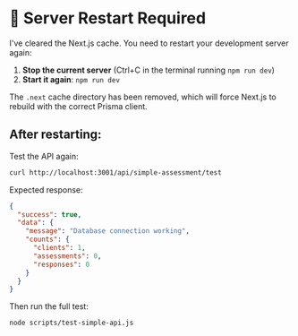 # 🔄 Server Restart Required

I've cleared the Next.js cache. You need to restart your development server again:

1. **Stop the current server** (Ctrl+C in the terminal running `npm run dev`)
2. **Start it again**: `npm run dev`

The `.next` cache directory has been removed, which will force Next.js to rebuild with the correct Prisma client.

## After restarting:

Test the API again:

```bash
curl http://localhost:3001/api/simple-assessment/test
```

Expected response:

```json
{
  "success": true,
  "data": {
    "message": "Database connection working",
    "counts": {
      "clients": 1,
      "assessments": 0,
      "responses": 0
    }
  }
}
```

Then run the full test:

```bash
node scripts/test-simple-api.js
```
